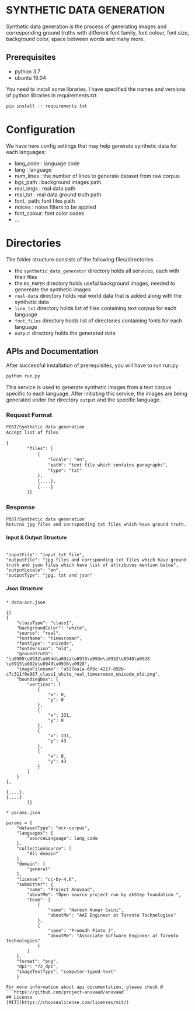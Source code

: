 # SYNTHETIC DATA GENERATION

Synthetic data generation is the process of generating images and corresponding ground truths with different font family, font colour, font size, background color, space between words and many more.

## Prerequisites
- python 3.7
- ubuntu 16.04

You need to install some libraries. I have specified the names and versions of python libraries in requirements.txt
```bash
pip install -r requirements.txt
```

# Configuration

We have here config settings that may help generate synthetic data for each languages:

* lang_code : language code
* lang      : language
* num_lines : the number of lines to generate dataset from raw corpus
* bgs_path  : background images path
* real_imgs : real data path
* real_txt  : real data ground truth path
* font_ path: font files path
* noices    : noise filters to be applied
* font_colour: font color codes
* ...

# Directories

The folder structure consists of the following files/directories
* the `synthetic_data_generator` directory holds all services, each with their files
* the `BG_PAPER` directory holds useful background images, needed to genereate the synthetic images
* `real-data` directory holds real world data that is added along with the synthetic data
* `line_txt` directory holds list of files containing text corpus for each language
* `font_files` directory holds list of directories containing fonts for each language
* `output` directory holds the generated data

## APIs and Documentation
After successful installation of prerequisites, you will have to run run.py

```bash
python run.py
```
This service is used to generate synthetic images from a text corpus specific to each language. After initiating this service,
the images are being generated under the directory `output` and the specific language.

### Request Format
```txt
POST/Synthetic data generation
Accept list of files

{
        "files": [
            {
                "locale": "en",
                "path": "text file which contains paragraphs",
                "type": "txt"
            },
            {....},
            {....}
        ]}
```
### Response
```
POST/Synthetic data generation
Returns jpg files and corrsponding txt files which have ground truth.

```
#### Input & Output Structure
```

"inputFile": "input txt file",
"outputFile": "jpg files and corrsponding txt files which have ground truth and json files which have list of attributes mention below",
"outputLocale": "en",
"outputType": "jpg, txt and json"

```
##### Json Structure
```
* data-ocr.json

{[
{
    "classType": "class1",
    "backgroundColor": "white",
    "source": "real",
    "fontName": "timesroman",
    "fontType": "unicode",
    "fontVersion": "old",
    "groundTruth": "\u0905\u0932\u094d\u092a\u0915\u093e\u0932\u0940\u0928 \u0915\u092e\u0940\u0936\u0928",
    "imageFilename": "a527aa1a-6f8c-4217-892b-c7c311f0e987_class1_white_real_timesroman_unicode_old.png",
    "boundingBox": {
        "vertices": [
            {
                "x": 0,
                "y": 0
            },
            {
                "x": 331,
                "y": 0
            },
            {
                "x": 331,
                "y": 43
            },
            {
                "x": 0,
                "y": 43
            }
        ]
    }
},

{....},
{....}
        ]}
        
* params.json

params = {
    "datasetType": "ocr-corpus",
    "languages": {
        "sourceLanguage": lang_code
    },
    "collectionSource": [
        "All domain"
    ],
    "domain": [
        "general"
    ],
    "license": "cc-by-4.0",
    "submitter": {
        "name": "Project Anuvaad",
        "aboutMe": "Open source project run by ekStep foundation.",
        "team": [
            {
                "name": "Naresh Kumar Saini",
                "aboutMe": "AAI Engineer at Tarento Technologies"
            },
            {
                "name": "Promodh Pinto J",
                "aboutMe": "Associate Software Engineer at Tarento Technologies"
            }
        ]
    },
    "format": "png",
    "dpi": "72_dpi",
    "imageTextType": "computer-typed-text"
    }  

For more information about api documentation, please check @ ```https://github.com/project-anuvaad/anuvaad``
## License
[MIT](https://choosealicense.com/licenses/mit/)
